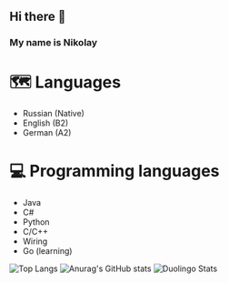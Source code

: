 ## Hi there 👋
### My name is Nikolay

# 🗺 Languages
- Russian (Native)
- English (B2)
- German (A2)

# 💻 Programming languages
- Java
- C#
- Python
- C/C++
- Wiring
- Go (learning)

 ![Top Langs](https://github-readme-stats.vercel.app/api/top-langs/?username=s1stemdev&hide=shaderlab,hlsl,css,scss,html&theme=merko)
 ![Anurag's GitHub stats](https://github-readme-stats.vercel.app/api?username=s1stemdev&show_icons=true&theme=merko)
 ![Duolingo Stats](https://duolingo-stats-card.vercel.app/api?username=systemdev)


<!--
**s1stemdev/s1stemdev** is a ✨ _special_ ✨ repository because its `README.md` (this file) appears on your GitHub profile.

Here are some ideas to get you started:

- 🔭 I’m currently working on ...
- 🌱 I’m currently learning ...
- 👯 I’m looking to collaborate on ...
- 🤔 I’m looking for help with ...
- 💬 Ask me about ...
- 📫 How to reach me: ...
- 😄 Pronouns: ...
- ⚡ Fun fact: ...
-->
